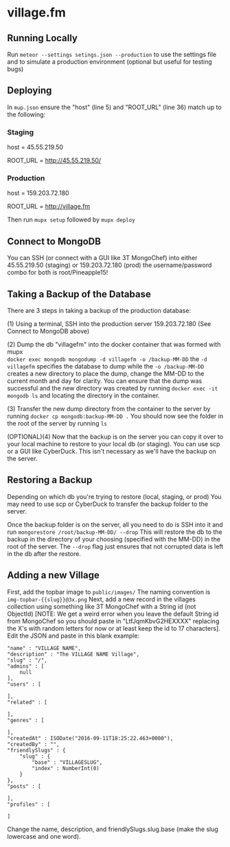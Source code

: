 # village.fm

## Running Locally
Run ```meteor --settings setings.json --production``` to use the settings file and to simulate a
production environment (optional but useful for testing bugs)


## Deploying
In ```mup.json``` ensure the "host" (line 5) and "ROOT_URL" (line 36) match up to the following:
### Staging
host = 45.55.219.50

ROOT_URL = http://45.55.219.50/
### Production
host = 159.203.72.180

ROOT_URL = http://village.fm

Then run ```mupx setup``` followed by ```mupx deploy```


## Connect to MongoDB
You can SSH (or connect with a GUI like 3T MongoChef) into either 45.55.219.50 (staging) or 159.203.72.180 (prod) the username/password combo for both is root/Pineapple15!


## Taking a Backup of the Database
There are 3 steps in taking a backup of the production database:

(1) Using a terminal, SSH into the production server 159.203.72.180 (See Connect to MongoDB above)

(2) Dump the db "villagefm" into the docker container that was formed with mupx  
```docker exec mongodb mongodump -d villagefm -o /backup-MM-DD```
the ```-d villagefm``` specifies the database to dump while the ```-o /backup-MM-DD``` creates a new directory to place the dump, change the MM-DD to the current month and day for clarity. You can ensure that the dump was successful and the new directory was created by running
```docker exec -it mongodb ls``` and locating the directory in the container.

(3) Transfer the new dump directory from the container to the server by running
```docker cp mongodb:backup-MM-DD .```
You should now see the folder in the root of the server by running ```ls```

(OPTIONAL)(4) Now that the backup is on the server you can copy it over to your local machine to restore to your local db (or staging). You can use scp or a GUI like CyberDuck. This isn't necessary as we'll have the backup on the server.


## Restoring a Backup
Depending on which db you're trying to restore (local, staging, or prod) You may need to use scp or CyberDuck to transfer the backup folder to the server. 

Once the backup folder is on the server, all you need to do is SSH into it and run
```mongorestore /root/backup-MM-DD/ --drop```
This will restore the db to the backup in the directory of your choosing (specified with the MM-DD) in the root of the server. The ```--drop``` flag just ensures that not corrupted data is left in the db after the restore.


## Adding a new Village
First, add the topbar image to ```public/images/```
The naming convention is ```img-topbar-{{slug}}@3x.png```
Next, add a new record in the villages collection using something like 3T MongoChef with a String id (not ObjectId) [NOTE: We get a weird error when you leave the default String id from MongoChef so you should paste in "LtfJqmKbvG2HEXXXX" replacing the X's with random letters for now or at least keep the id to 17 characters]. Edit the JSON and paste in this blank example:
```
"name" : "VILLAGE NAME",
"description" : "The VILLAGE NAME Village",
"slug" : "/",
"admins" : [
    null
],
"users" : [

],
"related" : [

],
"genres" : [

],
"createdAt" : ISODate("2016-09-11T18:25:22.463+0000"),
"createdBy" : "",
"friendlySlugs" : {
    "slug" : {
        "base" : "VILLAGESLUG",
        "index" : NumberInt(0)
    }
},
"posts" : [

],
"profiles" : [

]
```
Change the name, description, and friendlySlugs.slug.base (make the slug lowercase and one word).
